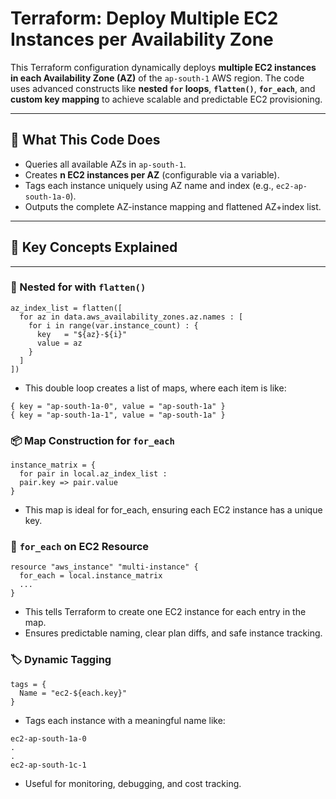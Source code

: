 # Terraform: Deploy Multiple EC2 Instances per Availability Zone

This Terraform configuration dynamically deploys **multiple EC2 instances in each Availability Zone (AZ)** of the `ap-south-1` AWS region. The code uses advanced constructs like **nested `for` loops**, **`flatten()`**, **`for_each`**, and **custom key mapping** to achieve scalable and predictable EC2 provisioning.

---

## 🚀 What This Code Does

- Queries all available AZs in `ap-south-1`.
- Creates **n EC2 instances per AZ** (configurable via a variable).
- Tags each instance uniquely using AZ name and index (e.g., `ec2-ap-south-1a-0`).
- Outputs the complete AZ-instance mapping and flattened AZ+index list.

---

## 🔧 Key Concepts Explained

---

### 🔁 Nested for with `flatten()`
```hcl
az_index_list = flatten([
  for az in data.aws_availability_zones.az.names : [
    for i in range(var.instance_count) : {
      key   = "${az}-${i}"
      value = az
    }
  ]
])
```
* This double loop creates a list of maps, where each item is like:
```
{ key = "ap-south-1a-0", value = "ap-south-1a" }
{ key = "ap-south-1a-1", value = "ap-south-1a" }
```


### 📦 Map Construction for `for_each`
```hcl 
instance_matrix = {
  for pair in local.az_index_list :
  pair.key => pair.value
}
```
* This map is ideal for for_each, ensuring each EC2 instance has a unique key.


### 🔁 `for_each` on EC2 Resource
```hcl
resource "aws_instance" "multi-instance" {
  for_each = local.instance_matrix
  ...
}
```
* This tells Terraform to create one EC2 instance for each entry in the map.
* Ensures predictable naming, clear plan diffs, and safe instance tracking.



### 🏷️ Dynamic Tagging
```hcl
tags = {
  Name = "ec2-${each.key}"
}
```
* Tags each instance with a meaningful name like:
```
ec2-ap-south-1a-0
.
.
ec2-ap-south-1c-1
```
* Useful for monitoring, debugging, and cost tracking.





